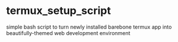# termux_setup_script
simple bash script to turn newly installed barebone termux app into beautifully-themed web development environment 
